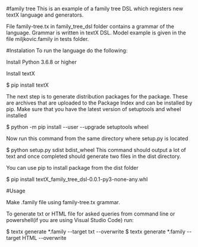 #family tree
This is an example of a family tree DSL which registers new textX language and generators. 

File family-tree.tx in family_tree_dsl folder contains a grammar of the language. Grammar is written in textX DSL. Model example is given in the file miljkovic.family in tests folder.

#Instalation
To run the language do the following:

Install Python 3.6.8 or higher

Install textX

$ pip install textX

The next step is to generate distribution packages for the package. These are archives that are uploaded to the Package Index and can be installed by pip. Make sure that you have the latest version of setuptools and wheel installed

$ python -m pip install --user --upgrade setuptools wheel

Now run this command from the same directory where setup.py is located

$ python setup.py sdist bdist_wheel
This command should output a lot of text and once completed should generate two files in the dist directory.

You can use pip to install package from the dist folder

$ pip install textX_family_tree_dsl-0.0.1-py3-none-any.whl

#Usage

Make .family file using family-tree.tx grammar.

To generate txt or HTML file for asked queries from command line or powershell(if you are using Visual Studio Code) run:

$ textx generate *.family --target txt --overwrite
$ textx generate *.family --target HTML --overwrite